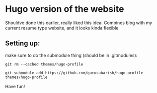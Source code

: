 # Hugo version of the website

Shouldve done this earlier, really liked this idea. Combines blog with my current resume type website, and it looks kinda flexible

## Setting up:

make sure to do the submodule thing (should be in .gitmodules):

```
git rm --cached themes/hugo-profile

git submodule add https://github.com/gurusabarish/hugo-profile themes/hugo-profile
```

Have fun!
